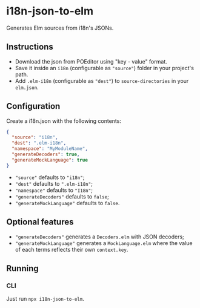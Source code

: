 # i18n-json-to-elm

Generates Elm sources from i18n's JSONs.

## Instructions

- Download the json from POEditor using "key - value" format.
- Save it inside an `i18n` (configurable as `"source"`) folder in your project's path.
- Add `.elm-i18n` (configurable as `"dest"`) to `source-directories` in your `elm.json`.

## Configuration

Create a i18n.json with the following contents:

```json
{
  "source": "i18n",
  "dest": ".elm-i18n",
  "namespace": "MyModuleName",
  "generateDecoders": true,
  "generateMockLanguage": true
}
```

- `"source"` defaults to `"i18n"`;
- `"dest"` defaults to `".elm-i18n"`;
- `"namespace"` defaults to `"I18n"`;
- `"generateDecoders"` defaults to `false`;
- `"generateMockLanguage"` defaults to `false`.

## Optional features

- `"generateDecoders"` generates a `Decoders.elm` with JSON decoders;
- `"generateMockLanguage"` generates a `MockLanguage.elm` where the value of each terms reflects their own `context.key`.

## Running

### CLI

Just run `npx i18n-json-to-elm`.
